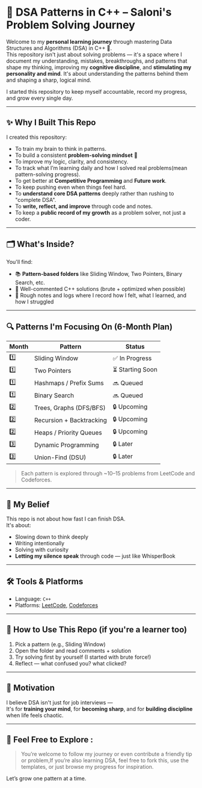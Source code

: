 # 🧠 DSA Patterns in C++ – Saloni's Problem Solving Journey

Welcome to my **personal learning journey** through mastering Data Structures and Algorithms (DSA) in C++ 🚀.  
This repository isn't just about solving problems — it's a space where I document my understanding, mistakes, breakthroughs, and patterns that shape my thinking, improving my **cognitive discipline**, and **stimulating my personality and mind**. It's about understanding the patterns behind them and shaping a sharp, logical mind.

I started this repository to keep myself accountable, record my progress, and grow every single day.

---

## ✨ Why I Built This Repo

I created this repository:
- To train my brain to think in patterns.
- To build a consistent **problem-solving mindset** 🧩
- To improve my logic, clarity, and consistency.
- To track what I’m learning daily and how I solved real problems(mean pattern-solving progress).
- To get better at **Competitive Programming** and **Future work**.
- To keep pushing even when things feel hard.
- To **understand core DSA patterns** deeply rather than rushing to "complete DSA".
- To **write, reflect, and improve** through code and notes.
- To keep a **public record of my growth** as a problem solver, not just a coder.

---

## 🗂️ What's Inside?

You'll find:
- 📚 **Pattern-based folders** like Sliding Window, Two Pointers, Binary Search, etc.
- 📝 Well-commented C++ solutions (brute + optimized when possible)
- 🌱 Rough notes and logs where I record how I felt, what I learned, and how I struggled

---

## 🔍 Patterns I'm Focusing On (6-Month Plan)

| Month | Pattern                          | Status   |
|-------|----------------------------------|----------|
| 1️⃣    | Sliding Window                   | ✅ In Progress |
| 1️⃣    | Two Pointers                     | ⏳ Starting Soon |
| 1️⃣    | Hashmaps / Prefix Sums           | 🔜 Queued |
| 1️⃣    | Binary Search                    | 🔜 Queued |
| 2️⃣    | Trees, Graphs (DFS/BFS)          | 🔒 Upcoming |
| 2️⃣    | Recursion + Backtracking         | 🔒 Upcoming |
| 2️⃣    | Heaps / Priority Queues          | 🔒 Upcoming |
| 3️⃣    | Dynamic Programming              | 🔒 Later |
| 3️⃣    | Union-Find (DSU)                 | 🔒 Later |

> Each pattern is explored through ~10–15 problems from LeetCode and Codeforces.

---

## 💭 My Belief

This repo is not about how fast I can finish DSA.  
It's about:
- Slowing down to think deeply
- Writing intentionally
- Solving with curiosity
- **Letting my silence speak** through code — just like WhisperBook

---

## 🛠️ Tools & Platforms

- Language: `C++`
- Platforms: [LeetCode](https://leetcode.com), [Codeforces](https://codeforces.com)

---

## 📖 How to Use This Repo (if you're a learner too)

1. Pick a pattern (e.g., Sliding Window)
2. Open the folder and read comments + solution
3. Try solving first by yourself (I started with brute force!)
4. Reflect — what confused you? what clicked?

---

## 🌟 Motivation

I believe DSA isn't just for job interviews —  
It's for **training your mind**, for **becoming sharp**, and for **building discipline** when life feels chaotic.

---

## 📌 Feel Free to Explore :  
> You’re welcome to follow my journey or even contribute a friendly tip or problem,If you’re also learning DSA, feel free to fork this, use the templates, or just browse my progress for inspiration.

Let’s grow one pattern at a time.
